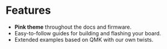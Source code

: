 # Features

- **Pink theme** throughout the docs and firmware.
- Easy-to-follow guides for building and flashing your board.
- Extended examples based on QMK with our own twists.
